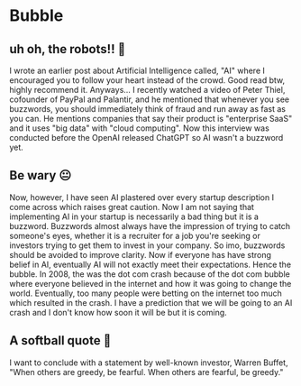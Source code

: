 # Bubble

## uh oh, the robots!! 🤖
I wrote an earlier post about Artificial Intelligence called, "AI" where I encouraged you to follow your heart instead of the crowd. Good read btw, highly recommend it. Anyways... I recently watched a video of Peter Thiel, cofounder of PayPal and Palantir, and he mentioned that whenever you see buzzwords, you should immediately think of fraud and run away as fast as you can. He mentions companies that say their product is "enterprise SaaS" and it uses "big data" with "cloud computing". Now this interview was conducted before the OpenAI released ChatGPT so AI wasn't a buzzword yet.

## Be wary 😐
Now, however, I have seen AI plastered over every startup description I come across which raises great caution. Now I am not saying that implementing AI in your startup is necessarily a bad thing but it is a buzzword. Buzzwords almost always have the impression of trying to catch someone's eyes, whether it is a recruiter for a job you're seeking or investors trying to get them to invest in your company. So imo, buzzwords should be avoided to improve clarity. Now if everyone has have strong belief in AI, eventually AI will not exactly meet their expectations. Hence the bubble. In 2008, the was the dot com crash because of the dot com bubble where everyone believed in the internet and how it was going to change the world. Eventually, too many people were betting on the internet too much which resulted in the crash. I have a prediction that we will be going to an AI crash and I don't know how soon it will be but it is coming.

## A softball quote 💬
I want to conclude with a statement by well-known investor, Warren Buffet, "When others are greedy, be fearful. When others are fearful, be greedy."
